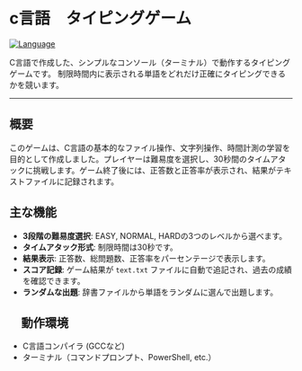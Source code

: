 # c言語　タイピングゲーム

[![Language](https://img.shields.io/badge/language-C-blue.svg)](https://en.wikipedia.org/wiki/C_(programming_language))

C言語で作成した、シンプルなコンソール（ターミナル）で動作するタイピングゲームです。
制限時間内に表示される単語をどれだけ正確にタイピングできるかを競います。

---

## 概要

このゲームは、C言語の基本的なファイル操作、文字列操作、時間計測の学習を目的として作成しました。プレイヤーは難易度を選択し、30秒間のタイムアタックに挑戦します。ゲーム終了後には、正答数と正答率が表示され、結果がテキストファイルに記録されます。

##  主な機能

- **3段階の難易度選択**: EASY, NORMAL, HARDの3つのレベルから選べます。
- **タイムアタック形式**: 制限時間は30秒です。
- **結果表示**: 正答数、総問題数、正答率をパーセンテージで表示します。
- **スコア記録**: ゲーム結果が `text.txt` ファイルに自動で追記され、過去の成績を確認できます。
- **ランダムな出題**: 辞書ファイルから単語をランダムに選んで出題します。

## 　動作環境

- C言語コンパイラ (GCCなど)
- ターミナル（コマンドプロンプト、PowerShell, etc.）

   
